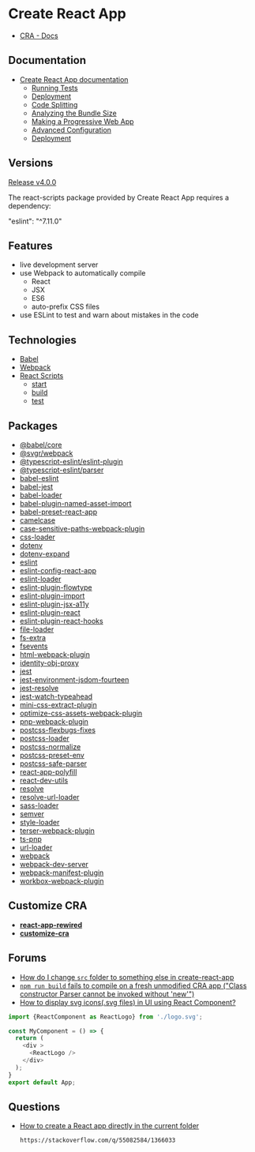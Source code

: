 # Create React App

* [CRA - Docs](https://create-react-app.dev/docs/documentation-intro)


## Documentation

* [Create React App documentation](https://facebook.github.io/create-react-app/docs/getting-started)
  * [Running Tests](https://facebook.github.io/create-react-app/docs/running-tests)
  * [Deployment](https://facebook.github.io/create-react-app/docs/deployment)
  * [Code Splitting](https://facebook.github.io/create-react-app/docs/code-splitting)
  * [Analyzing the Bundle Size](https://facebook.github.io/create-react-app/docs/analyzing-the-bundle-size)
  * [Making a Progressive Web App](https://facebook.github.io/create-react-app/docs/making-a-progressive-web-app)
  * [Advanced Configuration](https://facebook.github.io/create-react-app/docs/advanced-configuration)
  * [Deployment](https://facebook.github.io/create-react-app/docs/deployment)


## Versions

[Release v4.0.0](https://github.com/facebook/create-react-app/releases/tag/v4.0.0)

The react-scripts package provided by Create React App requires a dependency:

  "eslint": "^7.11.0"

## Features

* live development server
* use Webpack to automatically compile
  * React
  * JSX
  * ES6
  * auto-prefix CSS files
* use ESLint to test and warn about mistakes in the code

## Technologies


* [Babel](https://babeljs.io/)
* [Webpack](https://webpack.js.org/)
* [React Scripts](https://github.com/facebook/create-react-app/tree/master/packages/react-scripts/scripts)
  * [start](https://github.com/facebook/create-react-app/blob/master/packages/react-scripts/scripts/start.js)
  * [build](https://github.com/facebook/create-react-app/blob/master/packages/react-scripts/scripts/build.js)
  * [test](https://github.com/facebook/create-react-app/blob/master/packages/react-scripts/scripts/test.js)

## Packages

* [@babel/core](https://www.npmjs.com/package/@babel/core)
* [@svgr/webpack](https://www.npmjs.com/package/@svgr/webpack)
* [@typescript-eslint/eslint-plugin](https://www.npmjs.com/package/@typescript-eslint/eslint-plugin)
* [@typescript-eslint/parser](https://www.npmjs.com/package/@typescript-eslint/parser)
* [babel-eslint](https://www.npmjs.com/package/babel-eslint)
* [babel-jest](https://www.npmjs.com/package/babel-jest)
* [babel-loader](https://www.npmjs.com/package/babel-loader)
* [babel-plugin-named-asset-import](https://www.npmjs.com/package/babel-plugin-named-asset-import)
* [babel-preset-react-app](https://www.npmjs.com/package/babel-preset-react-app)
* [camelcase](https://www.npmjs.com/package/camelcase)
* [case-sensitive-paths-webpack-plugin](https://www.npmjs.com/package/case-sensitive-paths-webpack-plugin)
* [css-loader](https://www.npmjs.com/package/css-loader)
* [dotenv](https://www.npmjs.com/package/dotenv)
* [dotenv-expand](https://www.npmjs.com/package/dotenv-expand)
* [eslint](https://www.npmjs.com/package/eslint)
* [eslint-config-react-app](https://www.npmjs.com/package/eslint-config-react-app)
* [eslint-loader](https://www.npmjs.com/package/eslint-loader)
* [eslint-plugin-flowtype](https://www.npmjs.com/package/eslint-plugin-flowtype)
* [eslint-plugin-import](https://www.npmjs.com/package/eslint-plugin-import)
* [eslint-plugin-jsx-a11y](https://www.npmjs.com/package/eslint-plugin-jsx-a11y)
* [eslint-plugin-react](https://www.npmjs.com/package/eslint-plugin-react)
* [eslint-plugin-react-hooks](https://www.npmjs.com/package/eslint-plugin-react-hooks)
* [file-loader](https://www.npmjs.com/package/file-loader)
* [fs-extra](https://www.npmjs.com/package/fs-extra)
* [fsevents](https://www.npmjs.com/package/fsevents)
* [html-webpack-plugin](https://www.npmjs.com/package/html-webpack-plugin)
* [identity-obj-proxy](https://www.npmjs.com/package/identity-obj-proxy)
* [jest](https://www.npmjs.com/package/jest)
* [jest-environment-jsdom-fourteen](https://www.npmjs.com/package/jest-environment-jsdom-fourteen)
* [jest-resolve](https://www.npmjs.com/package/jest-resolve)
* [jest-watch-typeahead](https://www.npmjs.com/package/jest-watch-typeahead)
* [mini-css-extract-plugin](https://www.npmjs.com/package/mini-css-extract-plugin)
* [optimize-css-assets-webpack-plugin](https://www.npmjs.com/package/optimize-css-assets-webpack-plugin)
* [pnp-webpack-plugin](https://www.npmjs.com/package/pnp-webpack-plugin)
* [postcss-flexbugs-fixes](https://www.npmjs.com/package/postcss-flexbugs-fixes)
* [postcss-loader](https://www.npmjs.com/package/postcss-loader)
* [postcss-normalize](https://www.npmjs.com/package/postcss-normalize)
* [postcss-preset-env](https://www.npmjs.com/package/postcss-preset-env)
* [postcss-safe-parser](https://www.npmjs.com/package/postcss-safe-parser)
* [react-app-polyfill](https://www.npmjs.com/package/react-app-polyfill)
* [react-dev-utils](https://www.npmjs.com/package/react-dev-utils)
* [resolve](https://www.npmjs.com/package/resolve)
* [resolve-url-loader](https://www.npmjs.com/package/resolve-url-loader)
* [sass-loader](https://www.npmjs.com/package/sass-loader)
* [semver](https://www.npmjs.com/package/semver)
* [style-loader](https://www.npmjs.com/package/style-loader)
* [terser-webpack-plugin](https://www.npmjs.com/package/terser-webpack-plugin)
* [ts-pnp](https://www.npmjs.com/package/ts-pnp)
* [url-loader](https://www.npmjs.com/package/url-loader)
* [webpack](https://www.npmjs.com/package/webpack)
* [webpack-dev-server](https://www.npmjs.com/package/webpack-dev-server)
* [webpack-manifest-plugin](https://www.npmjs.com/package/webpack-manifest-plugin)
* [workbox-webpack-plugin](https://www.npmjs.com/package/workbox-webpack-plugin)

## Customize  CRA

* [**react-app-rewired**](https://github.com/timarney/react-app-rewired)
* [**customize-cra**](https://github.com/arackaf/customize-cra)


## Forums

* [How do I change `src` folder to something else in create-react-app](https://stackoverflow.com/q/44448851/1366033)
* [`npm run build` fails to compile on a fresh unmodified CRA app ("Class constructor Parser cannot be invoked without 'new'")](https://github.com/facebook/create-react-app/issues/9655)
* [How to display svg icons(.svg files) in UI using React Component?](https://stackoverflow.com/a/52605225/1366033)

```js
import {ReactComponent as ReactLogo} from './logo.svg';

const MyComponent = () => {
  return (
    <div >
      <ReactLogo />
    </div>
  );
}
export default App;
```

## Questions

* [How to create a React app directly in the current folder](https://stackoverflow.com/q/55082584/1366033)

  ```bash
  https://stackoverflow.com/q/55082584/1366033
  ```

